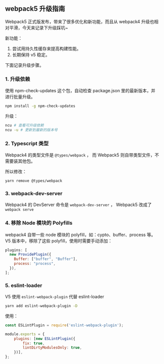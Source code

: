 ## webpack5 升级指南

Webpack5 正式版发布，带来了很多优化和新功能，而且从 webpack4 升级也相对平滑，今天来记录下升级踩坑~

新功能：

1. 尝试用持久性缓存来提高构建性能。
2. 长期保持 v5 稳定。

下面记录升级步骤。

### 1. 升级依赖

使用 npm-check-updates 这个包，自动检查 package.json 里的最新版本，并进行批量升级。

```sh
npm install -g npm-check-updates
```

升级：

```sh
ncu # 查看可升级依赖
ncu -u # 更新到最新的版本号
```

### 2. Typescript 类型

Webpack4 的类型文件是 `@types/webpack` ， 而 Webpack5 则自带类型文件，不需要装其他包。

所以修改：

```sh
yarn remove @types/webpack
```

### 3. webpack-dev-server

Webpack4 的 DevServer 命令是 `webpack-dev-server` ， Webpack5 改成了 `webpack serve`

### 4. 移除 Node 模块的 Polyfills

webpack4 自带一些 node 模块的 polyfill，如：cypto、buffer、process 等。V5 版本中，移除了这些 polyfill，使用时需要手动添加：

```js
plugins: [
  new ProvidePlugin({
    Buffer: ["buffer", "Buffer"],
    process: "process",
  }),
];
```

### 5. eslint-loader

V5 使用 `eslint-webpack-plugin` 代替 eslint-loader

```sh
yarn add eslint-webpack-plugin -D
```

使用：
```js
const ESLintPlugin = require('eslint-webpack-plugin');

module.exports = {
    plugins: [new ESLintPlugin({
        fix: true,
        lintDirtyModulesOnly: true,
    })],
};
```